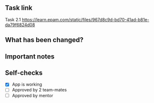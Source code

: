 ## Task link

Task 2.1
https://learn.epam.com/static/files/967d8c9d-bd70-41ad-b81e-da79f6824d08

## What has been changed?

## Important notes

## Self-checks

- [x] App is working
- [ ] Approved by 2 team-mates
- [ ] Approved by mentor
